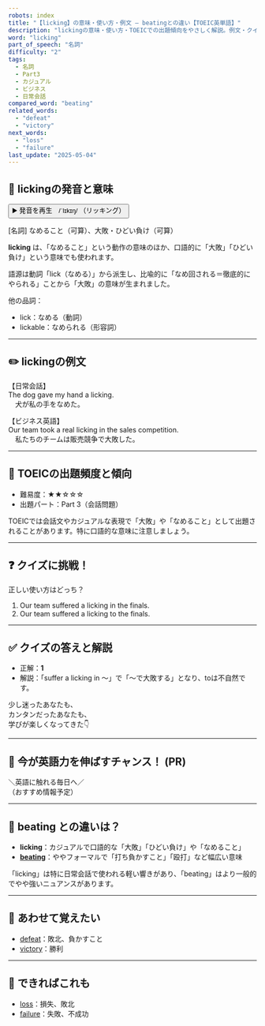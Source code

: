 ```yaml
---
robots: index
title: "【licking】の意味・使い方・例文 ― beatingとの違い【TOEIC英単語】"
description: "lickingの意味・使い方・TOEICでの出題傾向をやさしく解説。例文・クイズ付きでbeatingとの違いもわかりやすく学べます。"
word: "licking"
part_of_speech: "名詞"
difficulty: "2"
tags:
  - 名詞
  - Part3
  - カジュアル
  - ビジネス
  - 日常会話
compared_word: "beating"
related_words:
  - "defeat"
  - "victory"
next_words:
  - "loss"
  - "failure"
last_update: "2025-05-04"
---
```


## 🔰 lickingの発音と意味

<button class="play-audio" onclick="playTTS('licking')">
  <span class="play-audio-main">
    ▶️ 発音を再生　/ˈlɪkɪŋ/
  </span>
  <span class="play-audio-sub">
    （リッキング）
  </span>
</button>

[名詞] なめること（可算）、大敗・ひどい負け（可算）

**licking** は、「なめること」という動作の意味のほか、口語的に「大敗」「ひどい負け」という意味でも使われます。

語源は動詞「lick（なめる）」から派生し、比喩的に「なめ回される＝徹底的にやられる」ことから「大敗」の意味が生まれました。

他の品詞：  
- lick：なめる（動詞）
- lickable：なめられる（形容詞）

---

## ✏️ lickingの例文

【日常会話】  
The dog gave my hand a licking.  
　犬が私の手をなめた。

【ビジネス英語】  
Our team took a real licking in the sales competition.  
　私たちのチームは販売競争で大敗した。

---

## 🎯 TOEICの出題頻度と傾向

- 難易度：★★☆☆☆
- 出題パート：Part 3（会話問題）

TOEICでは会話文やカジュアルな表現で「大敗」や「なめること」として出題されることがあります。特に口語的な意味に注意しましょう。

---

## ❓ クイズに挑戦！

正しい使い方はどっち？

1. Our team suffered a licking in the finals.  
2. Our team suffered a licking to the finals.

---

## ✅ クイズの答えと解説

- 正解：**1**
- 解説：「suffer a licking in ～」で「～で大敗する」となり、toは不自然です。

少し迷ったあなたも、  
カンタンだったあなたも、  
学びが楽しくなってきた👇️

---

## 🚀 今が英語力を伸ばすチャンス！ (PR)

<div class="info-center">
＼英語に触れる毎日へ／<br>  
（おすすめ情報予定）
</div>

---

## 🤔  beating との違いは？

- **licking**：カジュアルで口語的な「大敗」「ひどい負け」や「なめること」
- **[beating](/word/beating/)**：ややフォーマルで「打ち負かすこと」「殴打」など幅広い意味

「licking」は特に日常会話で使われる軽い響きがあり、「beating」はより一般的でやや強いニュアンスがあります。

---

## 🧩 あわせて覚えたい

- [defeat](/word/defeat/)：敗北、負かすこと
- [victory](/word/victory/)：勝利

---

## 📖 できればこれも

- [loss](/word/loss/)：損失、敗北
- [failure](/word/failure/)：失敗、不成功

<!-- cvid: aid43_bid34 -->
